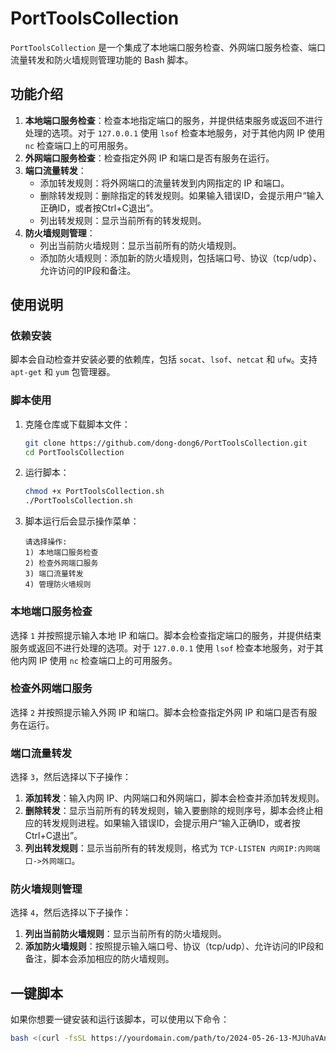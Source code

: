 # PortToolsCollection

`PortToolsCollection` 是一个集成了本地端口服务检查、外网端口服务检查、端口流量转发和防火墙规则管理功能的 Bash 脚本。

## 功能介绍

1. **本地端口服务检查**：检查本地指定端口的服务，并提供结束服务或返回不进行处理的选项。对于 `127.0.0.1` 使用 `lsof` 检查本地服务，对于其他内网 IP 使用 `nc` 检查端口上的可用服务。
2. **外网端口服务检查**：检查指定外网 IP 和端口是否有服务在运行。
3. **端口流量转发**：
   - 添加转发规则：将外网端口的流量转发到内网指定的 IP 和端口。
   - 删除转发规则：删除指定的转发规则。如果输入错误ID，会提示用户“输入正确ID，或者按Ctrl+C退出”。
   - 列出转发规则：显示当前所有的转发规则。
4. **防火墙规则管理**：
   - 列出当前防火墙规则：显示当前所有的防火墙规则。
   - 添加防火墙规则：添加新的防火墙规则，包括端口号、协议（tcp/udp）、允许访问的IP段和备注。

## 使用说明

### 依赖安装

脚本会自动检查并安装必要的依赖库，包括 `socat`、`lsof`、`netcat` 和 `ufw`。支持 `apt-get` 和 `yum` 包管理器。

### 脚本使用

1. 克隆仓库或下载脚本文件：
    ```bash
    git clone https://github.com/dong-dong6/PortToolsCollection.git
    cd PortToolsCollection
    ```

2. 运行脚本：
    ```bash
    chmod +x PortToolsCollection.sh
    ./PortToolsCollection.sh
    ```

3. 脚本运行后会显示操作菜单：
    ```
    请选择操作:
    1) 本地端口服务检查
    2) 检查外网端口服务
    3) 端口流量转发
    4) 管理防火墙规则
    ```

### 本地端口服务检查

选择 `1` 并按照提示输入本地 IP 和端口。脚本会检查指定端口的服务，并提供结束服务或返回不进行处理的选项。对于 `127.0.0.1` 使用 `lsof` 检查本地服务，对于其他内网 IP 使用 `nc` 检查端口上的可用服务。

### 检查外网端口服务

选择 `2` 并按照提示输入外网 IP 和端口。脚本会检查指定外网 IP 和端口是否有服务在运行。

### 端口流量转发

选择 `3`，然后选择以下子操作：
1. **添加转发**：输入内网 IP、内网端口和外网端口，脚本会检查并添加转发规则。
2. **删除转发**：显示当前所有的转发规则，输入要删除的规则序号，脚本会终止相应的转发规则进程。如果输入错误ID，会提示用户“输入正确ID，或者按Ctrl+C退出”。
3. **列出转发规则**：显示当前所有的转发规则，格式为 `TCP-LISTEN 内网IP:内网端口->外网端口`。

### 防火墙规则管理

选择 `4`，然后选择以下子操作：
1. **列出当前防火墙规则**：显示当前所有的防火墙规则。
2. **添加防火墙规则**：按照提示输入端口号、协议（tcp/udp）、允许访问的IP段和备注，脚本会添加相应的防火墙规则。

## 一键脚本

如果你想要一键安装和运行该脚本，可以使用以下命令：

```bash
bash <(curl -fsSL https://yourdomain.com/path/to/2024-05-26-13-MJUhaVAn1YoJlOiRyF1J.sh)
